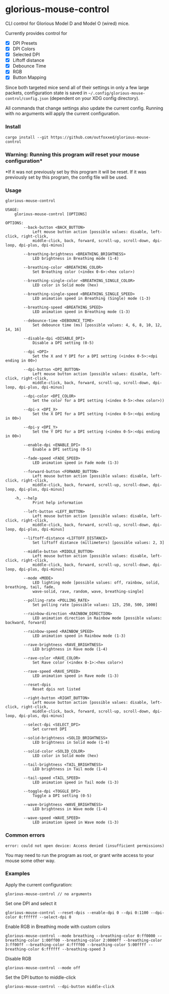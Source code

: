 # glorious-mouse-control

CLI control for Glorious Model D and Model O (wired) mice.

Currently provides control for
 - [X] DPI Presets
 - [X] DPI Colors
 - [X] Selected DPI
 - [X] Liftoff distance
 - [X] Debounce Time
 - [X] RGB
 - [X] Button Mapping

Since both targeted mice send all of their settings in only a few large packets,
configuration state is saved in `~/.config/glorious-mouse-control/config.json` (dependent on your XDG config directory).

All commands that change settings also update the current config. Running with no arguments will apply the current configuration.

### Install
```
cargo install --git https://github.com/outfoxxed/glorious-mouse-control
```

### Warning: Running this program *will* reset your mouse configuration*
*If it was not previously set by this program it will be reset.
If it was previously set by this program, the config file will be used.

### Usage

```
glorious-mouse-control

USAGE:
    glorious-mouse-control [OPTIONS]

OPTIONS:
        --back-button <BACK_BUTTON>
            Left mouse button action [possible values: disable, left-click, right-click,
            middle-click, back, forward, scroll-up, scroll-down, dpi-loop, dpi-plus, dpi-minus]

        --breathing-brightness <BREATHING_BRIGHTNESS>
            LED brightness in Breathing mode (1-4)

        --breathing-color <BREATHING_COLOR>
            Set Breathing color (<index 0-6>:<hex color>)

        --breathing-single-color <BREATHING_SINGLE_COLOR>
            LED color in Solid mode (hex)

        --breathing-single-speed <BREATHING_SINGLE_SPEED>
            LED animation speed in Breathing (Single) mode (1-3)

        --breathing-speed <BREATHING_SPEED>
            LED animation speed in Breathing mode (1-3)

        --debounce-time <DEBOUNCE_TIME>
            Set debounce time (ms) [possible values: 4, 6, 8, 10, 12, 14, 16]

        --disable-dpi <DISABLE_DPI>
            Disable a DPI setting (0-5)

        --dpi <DPI>
            Set the X and Y DPI for a DPI setting (<index 0-5>:<dpi ending in 00>)

        --dpi-button <DPI_BUTTON>
            Left mouse button action [possible values: disable, left-click, right-click,
            middle-click, back, forward, scroll-up, scroll-down, dpi-loop, dpi-plus, dpi-minus]

        --dpi-color <DPI_COLOR>
            Set the color for a DPI setting (<index 0-5>:<hex color>))

        --dpi-x <DPI_X>
            Set the X DPI for a DPI setting (<index 0-5>:<dpi ending in 00>)

        --dpi-y <DPI_Y>
            Set the Y DPI for a DPI setting (<index 0-5>:<dpi ending in 00>)

        --enable-dpi <ENABLE_DPI>
            Enable a DPI setting (0-5)

        --fade-speed <FADE_SPEED>
            LED animation speed in Fade mode (1-3)

        --forward-button <FORWARD_BUTTON>
            Left mouse button action [possible values: disable, left-click, right-click,
            middle-click, back, forward, scroll-up, scroll-down, dpi-loop, dpi-plus, dpi-minus]

    -h, --help
            Print help information

        --left-button <LEFT_BUTTON>
            Left mouse button action [possible values: disable, left-click, right-click,
            middle-click, back, forward, scroll-up, scroll-down, dpi-loop, dpi-plus, dpi-minus]

        --liftoff-distance <LIFTOFF_DISTANCE>
            Set liftoff distance (millimeters) [possible values: 2, 3]

        --middle-button <MIDDLE_BUTTON>
            Left mouse button action [possible values: disable, left-click, right-click,
            middle-click, back, forward, scroll-up, scroll-down, dpi-loop, dpi-plus, dpi-minus]

        --mode <MODE>
            LED lighting mode [possible values: off, rainbow, solid, breathing, tail, fade,
            wave-solid, rave, random, wave, breathing-single]

        --polling-rate <POLLING_RATE>
            Set polling rate [possible values: 125, 250, 500, 1000]

        --rainbow-direction <RAINBOW_DIRECTION>
            LED animation direction in Rainbow mode [possible values: backward, forward]

        --rainbow-speed <RAINBOW_SPEED>
            LED animation speed in Rainbow mode (1-3)

        --rave-brightness <RAVE_BRIGHTNESS>
            LED brightness in Rave mode (1-4)

        --rave-color <RAVE_COLOR>
            Set Rave color (<index 0-1>:<hex color>)

        --rave-speed <RAVE_SPEED>
            LED animation speed in Rave mode (1-3)

        --reset-dpis
            Reset dpis not listed

        --right-button <RIGHT_BUTTON>
            Left mouse button action [possible values: disable, left-click, right-click,
            middle-click, back, forward, scroll-up, scroll-down, dpi-loop, dpi-plus, dpi-minus]

        --select-dpi <SELECT_DPI>
            Set current DPI

        --solid-brightness <SOLID_BRIGHTNESS>
            LED brightness in Solid mode (1-4)

        --solid-color <SOLID_COLOR>
            LED color in Solid mode (hex)

        --tail-brightness <TAIL_BRIGHTNESS>
            LED brightness in Tail mode (1-4)

        --tail-speed <TAIL_SPEED>
            LED animation speed in Tail mode (1-3)

        --toggle-dpi <TOGGLE_DPI>
            Toggle a DPI setting (0-5)

        --wave-brightness <WAVE_BRIGHTNESS>
            LED brightness in Wave mode (1-4)

        --wave-speed <WAVE_SPEED>
            LED animation speed in Wave mode (1-3)
```

### Common errors

```
error: could not open device: Access denied (insufficient permissions)
```
You may need to run the program as root, or grant write access to your mouse some other way.

### Examples

Apply the current configuration:
```
glorious-mouse-control // no arguments
```

Set one DPI and select it
```
glorious-mouse-control --reset-dpis --enable-dpi 0 --dpi 0:1100 --dpi-color 0:ffffff --select-dpi 0
```

Enable RGB in Breathing mode with custom colors
```
glorious-mouse-control --mode breathing --breathing-color 0:ff0000 --breathing-color 1:00ff00 --breathing-color 2:0000ff --breathing-color 3:ff00ff --breathing-color 4:ffff00 --breathing-color 5:00ffff --breathing-color 6:ffffff --breathing-speed 3
```

Disable RGB
```
glorious-mouse-control --mode off
```

Set the DPI button to middle-click
```
glorious-mouse-control --dpi-button middle-click
```
